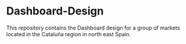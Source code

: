 # Dashboard-Design
This repository contains the Dashboard design for a group of markets located in the Cataluña region in north east Spain.
